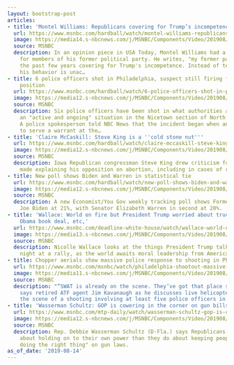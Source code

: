 ```yaml
---
layout: bootstrap-post
articles:
- title: 'Montel Williams: Republicans covering for Trump’s incompetence'
  url: https://www.msnbc.com/hardball/watch/montel-williams-republicans-covering-for-trump-s-incompetence-66121797751
  image: https://media14.s-nbcnews.com/j/MSNBC/Components/Video/201908/n_hardball_montel_190814_1920x1080.nbcnews-fp-1200-630.jpg
  source: MSNBC
  description: In an opinion piece in USA Today, Montel Williams had a strong message
    for members of his former political party. He writes, "my former party has spent
    the past few years covering for Trump's incompetence. Instead of telling the president
    his behavior is unac…
- title: 6 police officers shot in Philadelphia, suspect still firing from barricaded
    position
  url: https://www.msnbc.com/hardball/watch/6-police-officers-shot-in-philadelphia-suspect-still-firing-from-barricaded-position-66118213837
  image: https://media12.s-nbcnews.com/j/MSNBC/Components/Video/201908/n_hardball_breaking_190814_1920x1080.nbcnews-fp-1200-630.jpg
  source: MSNBC
  description: Six police officers have been shot in what authorities are calling
    an "active and ongoing" situation in the Nicetown section of North Philadelphia.
    A police spokesperson told NBC News that the incident began when an officer attempted
    to serve a warrant at the…
- title: 'Claire McCaskill: Steve King is a ''cold stone nut'''
  url: https://www.msnbc.com/hardball/watch/claire-mccaskill-steve-king-is-a-cold-stone-nut-66115653960
  image: https://media12.s-nbcnews.com/j/MSNBC/Components/Video/201908/n_hardball_yamiche_190814_1920x1080.nbcnews-fp-1200-630.jpg
  source: MSNBC
  description: Iowa Republican congressman Steve King drew criticism for remarks he
    made explaining his opposition on abortion, including in cases of rape or incest.
- title: New poll shows Biden and Warren in statistical tie
  url: https://www.msnbc.com/hardball/watch/new-poll-shows-biden-and-warren-in-statistical-tie-66117189560
  image: https://media12.s-nbcnews.com/j/MSNBC/Components/Video/201908/n_hardball_claire_190814_1920x1080.nbcnews-fp-1200-630.jpg
  source: MSNBC
  description: A new Economist/You Gov weekly tracking poll shows Former Vice President
    Joe Biden at 21%, with Senator Elizabeth Warren in second at 20%.
- title: 'Wallace: World on fire but President Trump worried about trucks, umbrellas,
    Obama book deal, etc,'
  url: https://www.msnbc.com/deadline-white-house/watch/wallace-world-on-fire-but-president-trump-worried-about-trucks-umbrellas-and-obama-book-deal-66114117789
  image: https://media13.s-nbcnews.com/j/MSNBC/Components/Video/201908/n_wh_stufftrumpworried_190814_1920x1080.nbcnews-fp-1200-630.jpg
  source: MSNBC
  description: Nicolle Wallace looks at the things President Trump talked about Tuesday
    night at a rally, as the world awaits moral leadership from America.
- title: Chopper aerials show massive police response to shooting in Philadelphia
  url: https://www.msnbc.com/msnbc/watch/philadelphia-shootout-massive-police-response-as-seen-from-above-66111557771
  image: https://media11.s-nbcnews.com/j/MSNBC/Components/Video/201908/n_msnbc_brk_phila_cop_shooting_190814_1920x1080.nbcnews-fp-1200-630.jpg
  source: MSNBC
  description: "“SWAT is already on the scene. They’ve got that place surrounded,”
    says retired ATF agent Jim Kavanaugh as he discusses live helicopter video over
    the scene of a shooting involving at least five police officers in Philadelphia."
- title: 'Wasserman Schultz: GOP is cowering in the corner on gun bills'
  url: https://www.msnbc.com/mtp-daily/watch/wasserman-schultz-gop-is-cowering-in-the-corner-on-gun-bills-66109509612
  image: https://media12.s-nbcnews.com/j/MSNBC/Components/Video/201908/n_mtpd_full_wassermanschultz_190814_1920x1080.nbcnews-fp-1200-630.jpg
  source: MSNBC
  description: Rep. Debbie Wasserman Schultz (D-Fla.) says Republicans "care more
    about holding on to their own power than they do about keeping people safe or
    doing the right thing" on gun laws.
as_of_date: '2019-08-14'
---
```


